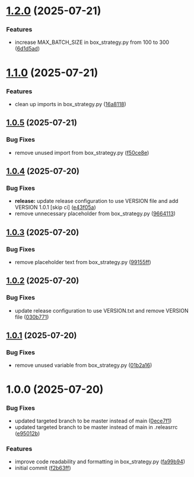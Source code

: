 # [1.2.0](https://github.com/akramsameer/test-tags/compare/v1.1.0...v1.2.0) (2025-07-21)


### Features

* increase MAX_BATCH_SIZE in box_strategy.py from 100 to 300 ([6d1d5ad](https://github.com/akramsameer/test-tags/commit/6d1d5ad477a71d7264b44209b9706fb3b92f7fd9))

# [1.1.0](https://github.com/akramsameer/test-tags/compare/v1.0.5...v1.1.0) (2025-07-21)


### Features

* clean up imports in box_strategy.py ([16a8118](https://github.com/akramsameer/test-tags/commit/16a8118c1e973cda94909997dbd97c220320a54e))

## [1.0.5](https://github.com/akramsameer/test-tags/compare/v1.0.4...v1.0.5) (2025-07-21)


### Bug Fixes

* remove unused import from box_strategy.py ([f50ce8e](https://github.com/akramsameer/test-tags/commit/f50ce8ed7c5b3cde9f480140c4e193e3d3e840f8))

## [1.0.4](https://github.com/akramsameer/test-tags/compare/v1.0.3...v1.0.4) (2025-07-20)


### Bug Fixes

* **release:** update release configuration to use VERSION file and add VERSION 1.0.1 [skip ci] ([e43f05a](https://github.com/akramsameer/test-tags/commit/e43f05a8d5b579f39ee9bdc98f50dc27d165cecf))
* remove unnecessary placeholder from box_strategy.py ([9664113](https://github.com/akramsameer/test-tags/commit/9664113d5a959891980239d5f9cfd70eeceaf158))

## [1.0.3](https://github.com/akramsameer/test-tags/compare/v1.0.2...v1.0.3) (2025-07-20)


### Bug Fixes

* remove placeholder text from box_strategy.py ([99155ff](https://github.com/akramsameer/test-tags/commit/99155ff305b7aa27985ed30096495d2c025d569b))

## [1.0.2](https://github.com/akramsameer/test-tags/compare/v1.0.1...v1.0.2) (2025-07-20)


### Bug Fixes

* update release configuration to use VERSION.txt and remove VERSION file ([030b771](https://github.com/akramsameer/test-tags/commit/030b77159742fcc5593949cb80c4e070f1abbf6c))

## [1.0.1](https://github.com/akramsameer/test-tags/compare/v1.0.0...v1.0.1) (2025-07-20)


### Bug Fixes

* remove unused variable from box_strategy.py ([01b2a16](https://github.com/akramsameer/test-tags/commit/01b2a1633bbf8bd492ddfc35adae169d6dafe8b9))

# 1.0.0 (2025-07-20)


### Bug Fixes

* updated targeted branch to be master instead of main ([0ece7f1](https://github.com/akramsameer/test-tags/commit/0ece7f1f75d884a13ce38721835bf7578c0f0ea5))
* updated targeted branch to be master instead of main in .releasrrc ([e95012b](https://github.com/akramsameer/test-tags/commit/e95012b05b9fa6718cb5a123527feaeec201d533))


### Features

* improve code readability and formatting in box_strategy.py ([fa99b94](https://github.com/akramsameer/test-tags/commit/fa99b947867254701fff0f32b58bb05e33ae56fc))
* initial commit ([f2b63ff](https://github.com/akramsameer/test-tags/commit/f2b63ff07519dc17892c0e9afd71215402844ea9))
